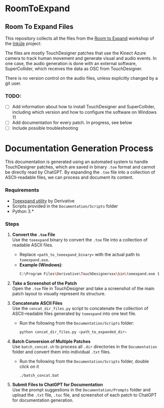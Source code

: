 # RoomToExpand

## Room To Expand Files

This repository collects all the files from the [Room to Expand](https://www.udk-berlin.de/universitaet/online-lehre-an-der-universitaet-der-kuenste-berlin/inkuele/body-as-interface/) workshop of the [Inküle](https://www.inkuele.de) project: 

The files are mostly TouchDesigner patches that use the Kinect Azure camera to track human movement and generate visual and audio events.
In one case, the audio generation is done with an external software, SuperCollider, which receives the data as OSC from TouchDesigner.

There is no version control on the audio files, unless explicitly changed by a git user.

### TODO:
- [ ] Add information about how to install TouchDesigner and SuperCollider, including which version and how to configure the software on Windows 11
- [ ] Add documentation for every patch. In progress, see below
- [ ] Include possible troubleshooting

# Documentation Generation Process

This documentation is generated using an automated system to handle TouchDesigner patches, which are saved in binary `.toe` format and cannot be directly read by ChatGPT. By expanding the `.toe` file into a collection of ASCII-readable files, we can process and document its content.

### Requirements
- [Toeexpand utility](https://derivative.ca/UserGuide/Toeexpand) by Derivative
- Scripts provided in the `Documentation/Scripts` folder
- Python 3.* 

### Steps

1. **Convert the `.toe` File**  
   Use the `toeexpand` binary to convert the `.toe` file into a collection of readable ASCII files.
   - Replace `<path_to_toeexpand_binary>` with the actual path to `toeexpand.exe`.
   - **Example (Windows)**:
     ```bash
     C:\Program Files\Derivative\TouchDesignerxxx\bin\toeexpand.exe 1_smoke-fire-body.toe
     ```

2. **Take a Screenshot of the Patch**  
   Open the `.toe` file in TouchDesigner and take a screenshot of the main patch layout to visually represent its structure.

3. **Concatenate ASCII Files**  
   Use the `concat_dir_files.py` script to concatenate the collection of ASCII-readable files generated by `toeexpand` into one text file.
   - Run the following from the `Documentation/Scripts` folder:
     ```bash
     python concat_dir_files.py <path_to_expanded_dir>
     ```

4. **Batch Conversion of Multiple Patches**  
   Use `batch_concat.sh` to process all `.dir` directories in the `Documentation` folder and convert them into individual `.txt` files.
   - Run the following from the `Documentation/Scripts` folder, double click on it
     ```
     ./batch_concat.bat
     ```

5. **Submit Files to ChatGPT for Documentation**  
   Use the prompt suggestions in the `Documentation/Prompts` folder and upload the `.txt` file, `.toc` file, and screenshot of each patch to ChatGPT for documentation generation.

